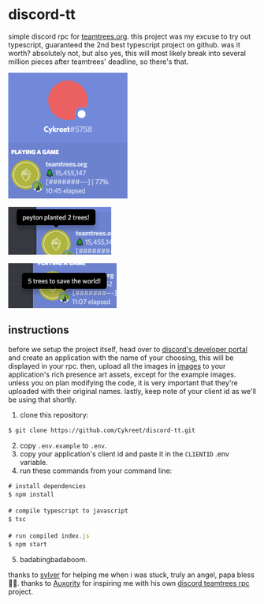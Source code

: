 # discord-tt

simple discord rpc for [teamtrees.org](https://teamtrees.org). this project was my excuse to try out typescript, guaranteed the 2nd best typescript project on github. was it worth? absolutely not, but also yes, this will most likely break into several million pieces after teamtrees' deadline, so there's that.

![Example-1](/images/example-1.png)

![Example-2](/images/example-2.png)

![Example-3](/images/example-3.png)

## instructions

before we setup the project itself, head over to [discord's developer portal](https://discordapp.com/developers) and create an application with the name of your choosing, this will be displayed in your rpc. then, upload all the images in [images](/images) to your application's rich presence art assets, except for the example images. unless you on plan modifying the code, it is very important that they're uploaded with their original names. lastly, keep note of your client id as we'll be using that shortly.

1. clone this repository:
```bash
$ git clone https://github.com/Cykreet/discord-tt.git
```
2. copy `.env.example` to `.env`. 
3. copy your application's client id and paste it in the `CLIENTID` .env variable.
4. run these commands from your command line:
```js
# install dependencies
$ npm install

# compile typescript to javascript
$ tsc

# run compiled index.js
$ npm start
```
5. badabingbadaboom.

thanks to [sylver](https://github.com/sylv) for helping me when i was stuck, truly an angel, papa bless 🙏🏻.
thanks to [Auxority](https://github.com/Auxority) for inspiring me with his own [discord teamtrees rpc](https://github.com/Auxority/DiscordTeamTrees) project.